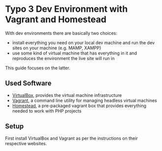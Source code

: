 # Typo 3 Dev Environment with Vagrant and Homestead

With dev environments there are basically two choices:

- install everything you need on your local dev machine and run the dev sites on your machine (e.g. MAMP, XAMPP)
- use some kind of virtual machine that has everything in it and reproduces the environment the live site will run in

This guide focuses on the latter.

## Used Software

- [VirtualBox](https://www.virtualbox.org/), provides the virtual machine infrastructure
- [Vagrant](https://www.vagrantup.com/), a command line utility for managing headless virtual machines
- [Homestead](https://laravel.com/docs/homestead), a pre-packaged vagrant box that provides everything needed to work with PHP projects

## Setup

First install VirtualBox and Vagrant as per the instructions on their respective websites.